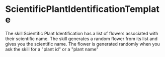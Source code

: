 # ScientificPlantIdentificationTemplate
The skill Scientific Plant Identification has a list of flowers associated with their scientific name. The skill generates a random flower from its list and gives you the scientific name. The flower is generated randomly when you ask the skill for a "plant id" or a "plant name"
